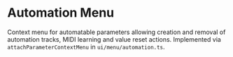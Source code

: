 # Automation Menu

Context menu for automatable parameters allowing creation and removal of
automation tracks, MIDI learning and value reset actions. Implemented via
`attachParameterContextMenu` in `ui/menu/automation.ts`.
